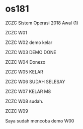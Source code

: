# os181
ZCZC Sistem Operasi 2018 Awal (1)

ZCZC W01

ZCZC W02 demo kelar

ZCZC W03 DEMO DONE

ZCZC W04 Donezo

ZCZC W05 KELAR

ZCZC W06 SUDAH SELESAY

ZCZC W07 KELAR M8

ZCZC W08 sudah.

ZCZC W09

Saya sudah mencoba demo W00
